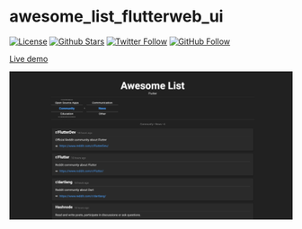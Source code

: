 # awesome_list_flutterweb_ui

[![License](https://img.shields.io/github/license/modulovalue/awesome_list_flutterweb_ui?style=flat-square&logo=github)](https://github.com/modulovalue/awesome_list_flutterweb_ui/blob/master/LICENSE) [![Github Stars](https://img.shields.io/github/stars/modulovalue/awesome_list_flutterweb_ui?style=flat-square&logo=github)](https://github.com/modulovalue/awesome_list_flutterweb_ui) [![Twitter Follow](https://img.shields.io/twitter/follow/modulovalue?style=social&logo=twitter)](https://twitter.com/modulovalue) [![GitHub Follow](https://img.shields.io/github/followers/modulovalue?style=social&logo=github)](https://github.com/modulovalue)

[Live demo](http://modulovalue.com/awesome_list_flutterweb_ui)

![Screenshot 1](assets/screenshot1.png)